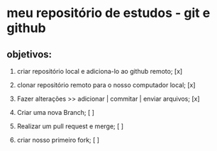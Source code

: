 # meu repositório de estudos - git e github

## objetivos:

1. criar repositório local e adiciona-lo ao github remoto; [x]

2. clonar repositório remoto para o nosso computador local; [x]

3. Fazer alterações >> adicionar | commitar | enviar arquivos; [x]

4. Criar uma nova Branch; [ ]

5. Realizar um pull request e merge; [ ]

6. criar nosso primeiro fork; [ ]